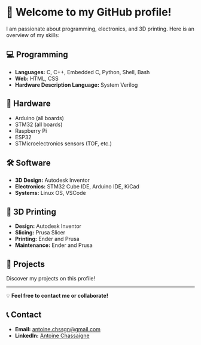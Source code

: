 # 💼 Welcome to my GitHub profile!

I am passionate about programming, electronics, and 3D printing. Here is an overview of my skills:

## 💻 Programming
- **Languages:** C, C++, Embedded C, Python, Shell, Bash
- **Web:** HTML, CSS
- **Hardware Description Language:** System Verilog

## 🔧 Hardware
- Arduino (all boards)
- STM32 (all boards)
- Raspberry Pi
- ESP32
- STMicroelectronics sensors (TOF, etc.)

## 🛠️ Software
- **3D Design:** Autodesk Inventor
- **Electronics:** STM32 Cube IDE, Arduino IDE, KiCad
- **Systems:** Linux OS, VSCode

## 🧩 3D Printing
- **Design:** Autodesk Inventor
- **Slicing:** Prusa Slicer
- **Printing:** Ender and Prusa
- **Maintenance:** Ender and Prusa

## 🚀 Projects
Discover my projects on this profile!

---
💡 **Feel free to contact me or collaborate!**

## 📞 Contact
- **Email:** antoine.chssgn@gmail.com
- **LinkedIn:** [Antoine Chassaigne](https://www.linkedin.com/in/antoine-chassaigne-19a045268/)

